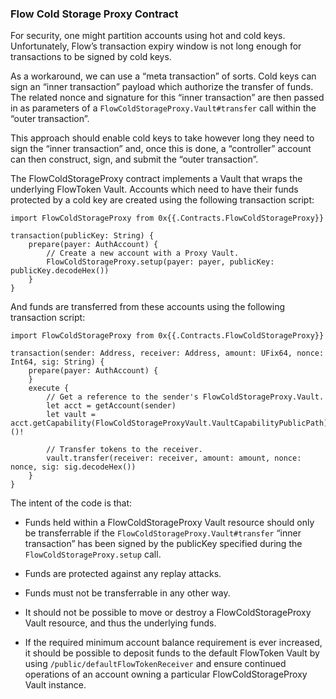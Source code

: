 ### Flow Cold Storage Proxy Contract

For security, one might partition accounts using hot and cold keys.
Unfortunately, Flow’s transaction expiry window is not long enough for
transactions to be signed by cold keys.

As a workaround, we can use a “meta transaction” of sorts. Cold keys can sign an
“inner transaction” payload which authorize the transfer of funds. The related
nonce and signature for this “inner transaction” are then passed in as
parameters of a `FlowColdStorageProxy.Vault#transfer` call within the “outer
transaction”.

This approach should enable cold keys to take however long they need to sign the
“inner transaction” and, once this is done, a “controller” account can then
construct, sign, and submit the “outer transaction”.

The FlowColdStorageProxy contract implements a Vault that wraps the underlying
FlowToken Vault. Accounts which need to have their funds protected by a cold key
are created using the following transaction script:

```
import FlowColdStorageProxy from 0x{{.Contracts.FlowColdStorageProxy}}

transaction(publicKey: String) {
    prepare(payer: AuthAccount) {
        // Create a new account with a Proxy Vault.
        FlowColdStorageProxy.setup(payer: payer, publicKey: publicKey.decodeHex())
    }
}
```

And funds are transferred from these accounts using the following transaction
script:

```
import FlowColdStorageProxy from 0x{{.Contracts.FlowColdStorageProxy}}

transaction(sender: Address, receiver: Address, amount: UFix64, nonce: Int64, sig: String) {
    prepare(payer: AuthAccount) {
    }
    execute {
        // Get a reference to the sender's FlowColdStorageProxy.Vault.
        let acct = getAccount(sender)
        let vault = acct.getCapability(FlowColdStorageProxyVault.VaultCapabilityPublicPath).borrow<&FlowColdStorageProxy.Vault>()!

        // Transfer tokens to the receiver.
        vault.transfer(receiver: receiver, amount: amount, nonce: nonce, sig: sig.decodeHex())
    }
}
```

The intent of the code is that:

* Funds held within a FlowColdStorageProxy Vault resource should only be
  transferrable if the `FlowColdStorageProxy.Vault#transfer` “inner transaction”
  has been signed by the publicKey specified during the
  `FlowColdStorageProxy.setup` call.

* Funds are protected against any replay attacks.

* Funds must not be transferrable in any other way.

* It should not be possible to move or destroy a FlowColdStorageProxy Vault
  resource, and thus the underlying funds.

* If the required minimum account balance requirement is ever increased, it
  should be possible to deposit funds to the default FlowToken Vault by using
  `/public/defaultFlowTokenReceiver` and ensure continued operations of an account
  owning a particular FlowColdStorageProxy Vault instance.
